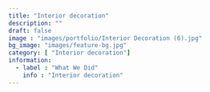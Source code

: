 ```yaml
---
title: "Interior decoration"
description: ""
draft: false
image : "images/portfolio/Interior Decoration (6).jpg"
bg_image: "images/feature-bg.jpg"
category: [ "Interior decoration"]
information:
  - label : "What We Did"
    info : "Interior decoration"
---
```



